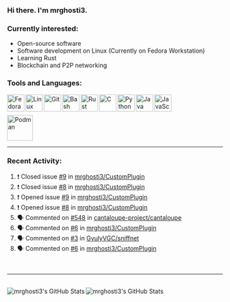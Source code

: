### Hi there. I'm mrghosti3.

### Currently interested:

- Open-source software
- Software development on Linux (Currently on Fedora Workstation)
- Learning Rust
- Blockchain and P2P networking

### Tools and Languages:

<img align="left" width="40px" alt="Fedora Workstation" src="https://cdn.jsdelivr.net/gh/devicons/devicon/icons/fedora/fedora-original.svg" />
<img align="left" width="40px" alt="Linux" src="https://cdn.jsdelivr.net/gh/devicons/devicon/icons/linux/linux-original.svg" />
<img align="left" width="40px" alt="Git" src="https://cdn.jsdelivr.net/gh/devicons/devicon/icons/git/git-original.svg" />
<img align="left" width="40px" alt="Bash" src="https://cdn.jsdelivr.net/gh/devicons/devicon/icons/bash/bash-original.svg" />
<img align="left" width="40px" alt="Rust" src="https://cdn.jsdelivr.net/gh/devicons/devicon/icons/rust/rust-plain.svg" />
<img align="left" width="40px" alt="C" src="https://cdn.jsdelivr.net/gh/devicons/devicon/icons/c/c-original.svg" />
<img align="left" width="40px" alt="Python" src="https://cdn.jsdelivr.net/gh/devicons/devicon/icons/python/python-original.svg" />
<img align="left" width="40px" alt="Java" src="https://cdn.jsdelivr.net/gh/devicons/devicon/icons/java/java-original-wordmark.svg" />
<img align="left" width="40px" alt="JavaScript" src="https://cdn.jsdelivr.net/gh/devicons/devicon/icons/javascript/javascript-original.svg" />

<br><br>

<img width="60px" alt="Podman" src="https://cdn.jsdelivr.net/gh/devicons/devicon/icons/podman/podman-original.svg" />

---

### Recent Activity:

<!--START_SECTION:activity-->
1. ❗️ Closed issue [#9](https://github.com/mrghosti3/CustomPlugin/issues/9) in [mrghosti3/CustomPlugin](https://github.com/mrghosti3/CustomPlugin)
2. ❗️ Closed issue [#8](https://github.com/mrghosti3/CustomPlugin/issues/8) in [mrghosti3/CustomPlugin](https://github.com/mrghosti3/CustomPlugin)
3. ❗️ Opened issue [#9](https://github.com/mrghosti3/CustomPlugin/issues/9) in [mrghosti3/CustomPlugin](https://github.com/mrghosti3/CustomPlugin)
4. ❗️ Opened issue [#8](https://github.com/mrghosti3/CustomPlugin/issues/8) in [mrghosti3/CustomPlugin](https://github.com/mrghosti3/CustomPlugin)
5. 🗣 Commented on [#548](https://github.com/cantaloupe-project/cantaloupe/issues/548) in [cantaloupe-project/cantaloupe](https://github.com/cantaloupe-project/cantaloupe)
6. 🗣 Commented on [#6](https://github.com/mrghosti3/CustomPlugin/issues/6) in [mrghosti3/CustomPlugin](https://github.com/mrghosti3/CustomPlugin)
7. 🗣 Commented on [#3](https://github.com/GyulyVGC/sniffnet/issues/3) in [GyulyVGC/sniffnet](https://github.com/GyulyVGC/sniffnet)
8. 🗣 Commented on [#6](https://github.com/mrghosti3/CustomPlugin/issues/6) in [mrghosti3/CustomPlugin](https://github.com/mrghosti3/CustomPlugin)
<!--END_SECTION:activity-->

<br />

---

<br />

<img align="left" alt="mrghosti3's GitHub Stats" src="https://github-readme-stats.vercel.app/api?username=mrghosti3&theme=radical&show_icons=true&hide_border=true" />
<img align="left" alt="mrghosti3's GitHub Stats" src="https://github-readme-stats.vercel.app/api/top-langs/?username=mrghosti3&theme=radical&hide_border=true&layout=compact" />
